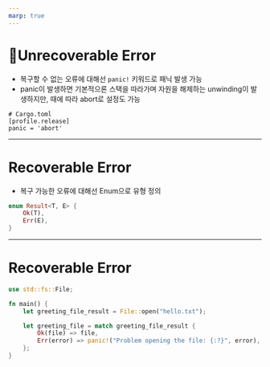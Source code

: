 ```yaml
---
marp: true
---
```


# Unrecoverable Error

- 복구할 수 없는 오류에 대해선 `panic!` 키워드로 패닉 발생 가능
- panic이 발생하면 기본적으론 스택을 따라가며 자원을 해제하는 unwinding이 발생하지만, 때에 따라 abort로 설정도 가능
```
# Cargo.toml
[profile.release]
panic = 'abort'
```

---

# Recoverable Error

- 복구 가능한 오류에 대해선 Enum으로 유형 정의
```rs
enum Result<T, E> {
    Ok(T),
    Err(E),
}
```

---

# Recoverable Error

```rs
use std::fs::File;

fn main() {
    let greeting_file_result = File::open("hello.txt");

    let greeting_file = match greeting_file_result {
        Ok(file) => file,
        Err(error) => panic!("Problem opening the file: {:?}", error),
    };
}
```
